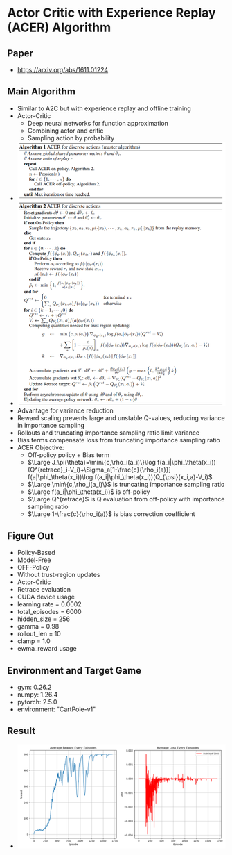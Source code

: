 # Actor Critic with Experience Replay (ACER) Algorithm
## Paper
* https://arxiv.org/abs/1611.01224
## Main Algorithm
* Similar to A2C but with experience replay and offline training
* Actor-Critic
  * Deep neural networks for function approximation
  * Combining actor and critic
  * Sampling action by probability
* ![ACER-Algorithm](acer.png)
* ![ACER-Algorithm-1](acer-1.png)
* Advantage for variance reduction
* Reward scaling prevents large and unstable Q-values, reducing variance in importance sampling
* Rollouts and truncating importance sampling ratio limit variance
* Bias terms compensate loss from truncating importance sampling ratio
* ACER Objective:
  * Off-policy policy + Bias term 
  * $`\Large J_\pi(\theta)=\min\{c,\rho_i(a_i)\}\log f(a_i|\phi_\theta(x_i))(Q^{retrace}_i-V_i)+\Sigma_a[1-\frac{c}{\rho_i(a)}] f(a|\phi_\theta(x_i))\log f(a_i|\phi_\theta(x_i))(Q_{\psi}(x_i,a)-V_i)`$
  * $`\Large \min\{c,\rho_i(a_i)\}`$ is truncating importance sampling ratio
  * $\Large f(a_i|\phi_\theta(x_i))$ is off-policy
  * $\Large Q^{retrace}$ is Q evaluation from off-policy with importance sampling ratio
  * $\Large 1-\frac{c}{\rho_i(a)}$ is bias correction coefficient
## Figure Out
* Policy-Based
* Model-Free
* OFF-Policy
* Without trust-region updates
* Actor-Critic
* Retrace evaluation
* CUDA device usage
* learning rate = 0.0002
* total_episodes = 6000
* hidden_size = 256
* gamma = 0.98
* rollout_len = 10
* clamp = 1.0
* ewma_reward usage
## Environment and Target Game
* gym: 0.26.2
* numpy: 1.26.4 
* pytorch: 2.5.0 
* environment: "CartPole-v1"
## Result
* ![ACER-plot](ACER_plot-whole.png)
